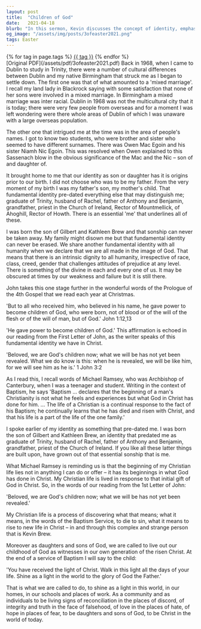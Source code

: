 ```yaml
---
layout: post
title:  "Children of God"
date:   2021-04-18
blurb: "In this sermon, Kevin discusses the concept of identity, emphasizing the fundamental identity we all share as children of God. He explores the idea that our Christian life is a response to what God has done for us in Christ. He encourages us to live out our identity as God's children by being living signs of reconciliation, integrity, truth, love, and hope."
og_image: "/assets/img/posts/3ofeaster2021.png"
tags: Easter
---    
```

<div class="tag-pills">
    {% for tag in page.tags %}
    <a href="{{ site.baseurl }}/tag/{{ tag | slugify }}" class="tag-pill">{{ tag }}</a>
    {% endfor %}
</div>
[Original PDF](/assets/pdf/3ofeaster2021.pdf)
Back in 1968, when I came to Dublin to study in Trinity, there were a number of cultural differences between Dublin and my native Birmingham that struck me as I began to settle down. The first one was that of what amounted to a 'mixed marriage'. I recall my land lady in Blackrock saying with some satisfaction that none of her sons were involved in a mixed marriage. In Birmingham a mixed marriage was inter racial. Dublin in 1968 was not the multicultural city that it is today; there were very few people from overseas and for a moment I was left wondering were there whole areas of Dublin of which I was unaware with a large overseas population.

The other one that intrigued me at the time was in the area of people's names. I got to know two students, who were brother and sister who seemed to have different surnames. There was Owen Mac Egoin and his sister Niamh Nic Egoin. This was resolved when Owen explained to this Sassenach blow in the obvious significance of the Mac and the Nic – son of and daughter of.

It brought home to me that our identity as son or daughter has it is origins prior to our birth. I did not choose who was to be my father. From the very moment of my birth I was my father's son, my mother's child. That fundamental identity pre-dated everything else that may distinguish me; graduate of Trinity, husband of Rachel, father of Anthony and Benjamin, grandfather, priest in the Church of Ireland, Rector of Mountmellick, of Ahoghill, Rector of Howth. There is an essential 'me' that underlines all of these.

I was born the son of Gilbert and Kathleen Brew and that sonship can never be taken away. My family might disown me but that fundamental identity can never be erased. We share another fundamental identity with all humanity when we declare that we are all made in the image of God. That means that there is an intrinsic dignity to all humanity, irrespective of race, class, creed, gender that challenges attitudes of prejudice at any level. There is something of the divine in each and every one of us. It may be obscured at times by our weakness and failure but it is still there.

John takes this one stage further in the wonderful words of the Prologue of the 4th Gospel that we read each year at Christmas.

'But to all who received him, who believed in his name, he gave power to become children of God, who were born, not of blood or of the will of the flesh or of the will of man, but of God.' John 1:12,13

'He gave power to become children of God.' This affirmation is echoed in our reading from the First Letter of John, as the writer speaks of this fundamental identity we have in Christ.

'Beloved, we are God's children now; what we will be has not yet been revealed. What we do know is this: when he is revealed, we will be like him, for we will see him as he is.' 1 John 3:2

As I read this, I recall words of Michael Ramsey, who was Archbishop of Canterbury, when I was a teenager and student. Writing in the context of Baptism, he says 'Baptism … declares that the beginning of a man's Christianity is not what he feels and experiences but what God in Christ has done for him. … The life of a Christian is a continual response to the fact of his Baptism; he continually learns that he has died and risen with Christ, and that his life is a part of the life of the one family.'

I spoke earlier of my identity as something that pre-dated me. I was born the son of Gilbert and Kathleen Brew, an identity that predated me as graduate of Trinity, husband of Rachel, father of Anthony and Benjamin, grandfather, priest of the Church of Ireland. If you like all these latter things are built upon, have grown out of that essential sonship that is me.

What Michael Ramsey is reminding us is that the beginning of my Christian life lies not in anything I can do or offer – it has its beginnings in what God has done in Christ. My Christian life is lived in response to that initial gift of God in Christ. So, in the words of our reading from the 1st Letter of John:

'Beloved, we are God's children now; what we will be has not yet been revealed.'

My Christian life is a process of discovering what that means; what it means, in the words of the Baptism Service, to die to sin, what it means to rise to new life in Christ – in and through this complex and strange person that is Kevin Brew.

Moreover as daughters and sons of God, we are called to live out our childhood of God as witnesses in our own generation of the risen Christ. At the end of a service of Baptism I will say to the child:

'You have received the light of Christ. Walk in this light all the days of your life. Shine as a light in the world to the glory of God the Father.'

That is what we are called to do, to shine as a light in this world, in our homes, in our schools and places of work. As a community and as individuals to be living signs of reconciliation in the places of discord, of integrity and truth in the face of falsehood, of love in the places of hate, of hope in places of fear, to be daughters and sons of God, to be Christ in the world of today.
